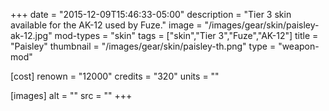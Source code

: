 +++
date = "2015-12-09T15:46:33-05:00"
description = "Tier 3 skin available for the AK-12 used by Fuze."
image = "/images/gear/skin/paisley-ak-12.jpg"
mod-types = "skin"
tags = ["skin","Tier 3","Fuze","AK-12"]
title = "Paisley"
thumbnail = "/images/gear/skin/paisley-th.png"
type = "weapon-mod"

[cost]
  renown = "12000"
  credits = "320"
  units = ""

[images]
  alt = ""
  src = ""
+++
